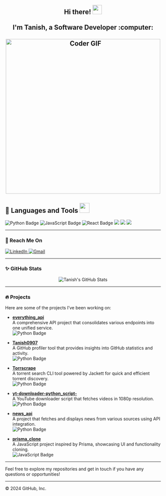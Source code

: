 <h2 align="center">
  <abc>
    <br>Hi there! <img src="https://user-images.githubusercontent.com/42378118/110234147-e3259600-7f4e-11eb-95be-0c4047144dea.gif" width="30"><br>
    <br>I'm Tanish, a Software Developer :computer:<br>
    <br>
    <img src="https://media0.giphy.com/media/iIqmM5tTjmpOB9mpbn/giphy.gif?cid=ecf05e477pq93c3a9nl1j356kov8j0fwtksa0f95es9n2q5b&rid=giphy.gif&ct=g" alt="Coder GIF" width="500">
  </abc>
</h2>

## 🚀 Languages and Tools <img src="https://media2.giphy.com/media/QssGEmpkyEOhBCb7e1/giphy.gif?cid=ecf05e47a0n3gi1bfqntqmob8g9aid1oyj2wr3ds3mg700bl&rid=giphy.gif" width="32px">
  
![Python Badge](https://img.shields.io/badge/PYTHON-323330?style=for-the-badge&logo=python&logoColor=F7DF1E)
![JavaScript Badge](https://img.shields.io/badge/JavaScript-323330?style=for-the-badge&logo=javascript&logoColor=F7DF1E)
![React Badge](https://img.shields.io/badge/React-20232A?style=for-the-badge&logo=react&logoColor=61DAFB)
<img src="https://img.shields.io/badge/HTML5-%23e34f26.svg?&style=for-the-badge&logo=html5&logoColor=white" />
<img src="https://img.shields.io/badge/CSS3-1572B6?&style=for-the-badge&logo=css3&logoColor=white" />
<img src="https://img.shields.io/badge/Bootstrap-563D7C?style=for-the-badge&logo=bootstrap&logoColor=white" />

---

### 🔗 Reach Me On

<p align="left">
  <a href="https://www.linkedin.com/in/tanish-sharma-0191b5266" target="_blank">
    <img alt="LinkedIn" src="https://img.shields.io/badge/linkedin-%230077B5.svg?style=for-the-badge&logo=linkedin&logoColor=white" />
  </a>
  <a href="mailto:sharmatanish0907@gmail.com" target="_blank">
    <img alt="Gmail" src="https://img.shields.io/badge/Gmail-D14836?style=for-the-badge&logo=gmail&logoColor=white" />
  </a>
</p>

---

### ✨ GitHub Stats

<p align="center">
  <img src="https://github-readme-stats.vercel.app/api?username=Tanish0907&show_icons=true&theme=transparent" alt="Tanish's GitHub Stats" />
</p>

---

### 🔥 Projects

Here are some of the projects I’ve been working on:

- **[everything_api](https://github.com/Tanish0907/everything_api)**  
  A comprehensive API project that consolidates various endpoints into one unified service.  
  ![Python Badge](https://img.shields.io/badge/Python-323330?style=flat-square&logo=python&logoColor=F7DF1E)

- **[Tanish0907](https://github.com/Tanish0907/Tanish0907)**  
  A GitHub profiler tool that provides insights into GitHub statistics and activity.  
  ![Python Badge](https://img.shields.io/badge/Python-323330?style=flat-square&logo=python&logoColor=F7DF1E)

- **[Torrscrape](https://github.com/Tanish0907/Torrscrape)**  
  A torrent search CLI tool powered by Jackett for quick and efficient torrent discovery.  
  ![Python Badge](https://img.shields.io/badge/Python-323330?style=flat-square&logo=python&logoColor=F7DF1E)

- **[yt-downloader-python_script-](https://github.com/Tanish0907/yt-downloader-python_script-)**  
  A YouTube downloader script that fetches videos in 1080p resolution.  
  ![Python Badge](https://img.shields.io/badge/Python-323330?style=flat-square&logo=python&logoColor=F7DF1E)

- **[news_api](https://github.com/Tanish0907/news_api)**  
  A project that fetches and displays news from various sources using API integration.  
  ![Python Badge](https://img.shields.io/badge/Python-323330?style=flat-square&logo=python&logoColor=F7DF1E)

- **[prisma_clone](https://github.com/Tanish0907/prisma_clone)**  
  A JavaScript project inspired by Prisma, showcasing UI and functionality cloning.  
  ![JavaScript Badge](https://img.shields.io/badge/JavaScript-323330?style=flat-square&logo=javascript&logoColor=F7DF1E)

---

Feel free to explore my repositories and get in touch if you have any questions or opportunities!

---

© 2024 GitHub, Inc.

